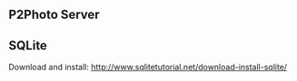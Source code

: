 ## P2Photo Server

## SQLite

Download and install: <http://www.sqlitetutorial.net/download-install-sqlite/>

